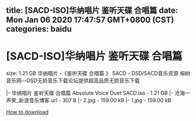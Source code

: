 
title: [SACD-ISO]华纳唱片 鉴听天碟 合唱篇
date: Mon Jan 06 2020 17:47:57 GMT+0800 (CST)    
categories: baidu
---

# [SACD-ISO]华纳唱片 鉴听天碟 合唱篇
size: 1.21 GB
 华纳唱片 -《鉴听天碟 合唱篇 》 SACD - DSD/SACD音乐资源 榕树音乐网—DSD无损音乐下载论坛提供超高品质无损音乐下载
 
|- 华纳唱片 鉴听天碟 合唱篇 Absolute Voice Duet SACD.iso - 1.21 GB
|- 沧海一声笑_新浪音乐博客.url - 307 B
|- 2.jpg - 159.00 kB
|- 1.jpg - 159.00 kB

[How to download](https://bpcam.bemobtrk.com/go/2ceec3aa-1ca2-46d6-b9ff-aaa5c184517c?jno=3386)